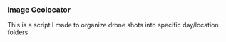 ### Image Geolocator

This is a script I made to organize drone shots into specific day/location folders.